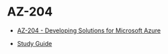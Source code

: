 # AZ-204
- [AZ-204 - Developing Solutions for Microsoft Azure](https://learn.microsoft.com/en-us/certifications/exams/az-204)

- [Study Guide](https://query.prod.cms.rt.microsoft.com/cms/api/am/binary/RE4oZ7B)
